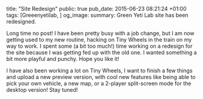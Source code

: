 title: "Site Redesign"
public: true
pub_date: 2015-06-23 08:21:24 +01:00
tags: [Greeenyetilab, ]
og_image:
summary: Green Yeti Lab site has been redesigned.


Long time no post! I have been pretty busy with a job change, but I am now getting used to my new routine, hacking on Tiny Wheels in the train on my way to work. I spent some (a bit too much!) time working on a redesign for the site because I was getting fed up with the old one. I wanted something a bit more playful and punchy. Hope you like it!

I have also been working a lot on Tiny Wheels, I want to finish a few things and upload a new preview version, with cool new features like being able to pick your own vehicle, a new map, or a 2-player split-screen mode for the desktop version! Stay tuned!
